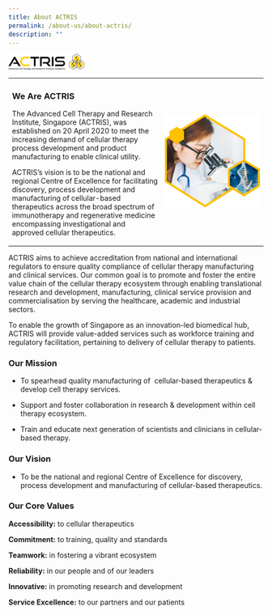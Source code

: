 ```yaml
---
title: About ACTRIS
permalink: /about-us/about-actris/
description: ""
---
```

<img src="/images/About%20Us/actris-logo-1.png" style="width:150px" align="left">

<br><br>

<table>
	<tbody>
		<tr>
			<td style="width:60%">
				<h3>We Are ACTRIS</h3>
				
The Advanced Cell Therapy and Research Institute, Singapore (ACTRIS), was established on 20 April 2020 to meet the increasing demand of cellular therapy process development and product manufacturing to enable clinical utility.

ACTRIS’s vision is to be the national and regional Centre of Excellence for facilitating discovery, process development and manufacturing of cellular-based therapeutics across the broad spectrum of immunotherapy and regenerative medicine encompassing investigational and approved cellular therapeutics.
			</td>
			<td style="width:40%">
				<img src="/images/About%20Us/intro-pic-1.png">
			</td>
		</tr>
	</tbody>
	</table>
	
ACTRIS aims to achieve accreditation from national and international regulators to ensure quality compliance of cellular therapy manufacturing and clinical services. Our common goal is to promote and foster the entire value chain of the cellular therapy ecosystem through enabling translational research and development, manufacturing, clinical service provision and commercialisation by serving the healthcare, academic and industrial sectors.

To enable the growth of Singapore as an innovation-led biomedical hub, ACTRIS will provide value-added services such as workforce training and regulatory facilitation, pertaining to delivery of cellular therapy to patients.

### Our Mission

- To spearhead quality manufacturing of&nbsp; cellular-based therapeutics &amp; develop cell therapy services.

- Support and foster collaboration in research &amp; development within cell therapy ecosystem.

- Train and educate next generation of scientists and clinicians in cellular-based therapy.

### Our Vision

- To be the national and regional Centre of Excellence for discovery, process development and manufacturing of cellular-based therapeutics.


### Our Core Values

**Accessibility:** to cellular therapeutics

**Commitment:** to training, quality and standards

**Teamwork:** in fostering a vibrant ecosystem

**Reliability:** in our people and of our leaders

**Innovative:** in promoting research and development

**Service Excellence:** to our partners and our patients

<!--
<span style="font-size: 18pt;"><span style="color: #ffc000;">Accessibility:</span></span> <span style="font-size: 14pt;"><strong>to cellular therapeutics</strong></span>
-->